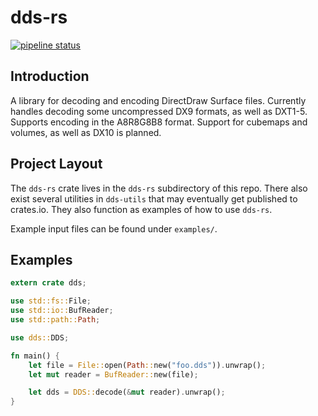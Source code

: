 dds-rs
======

[![pipeline status][pipeline]][master]

[pipeline]: https://gitlab.com/mechaxl/dds-rs/badges/master/pipeline.svg
[master]: https://gitlab.com/mechaxl/dds-rs/commits/master

Introduction
------------

A library for decoding and encoding DirectDraw Surface files. Currently handles decoding some uncompressed DX9 formats,
as well as DXT1-5. Supports encoding in the A8R8G8B8 format. Support for cubemaps and volumes, as well as DX10 is
planned.


Project Layout
--------------

The `dds-rs` crate lives in the `dds-rs` subdirectory of this repo. There also
exist several utilities in `dds-utils` that may eventually get published to
crates.io. They also function as examples of how to use `dds-rs`.

Example input files can be found under `examples/`.


Examples
--------

```rust
extern crate dds;

use std::fs::File;
use std::io::BufReader;
use std::path::Path;

use dds::DDS;

fn main() {
    let file = File::open(Path::new("foo.dds")).unwrap();
    let mut reader = BufReader::new(file);

    let dds = DDS::decode(&mut reader).unwrap();
}
```
